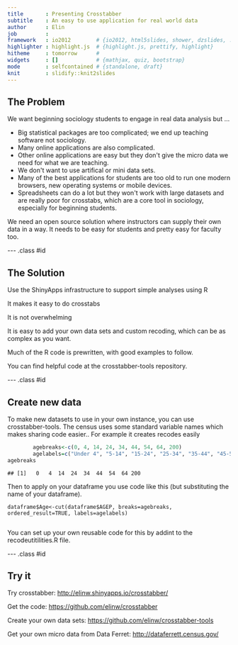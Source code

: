 ```yaml
---
title       : Presenting Crosstabber
subtitle    : An easy to use application for real world data
author      : Elin
job         : 
framework   : io2012        # {io2012, html5slides, shower, dzslides, ...}
highlighter : highlight.js  # {highlight.js, prettify, highlight}
hitheme     : tomorrow      # 
widgets     : []            # {mathjax, quiz, bootstrap}
mode        : selfcontained # {standalone, draft}
knit        : slidify::knit2slides
---
```

## The Problem

We want beginning sociology students to engage in real data analysis but ...

- Big statistical packages are too complicated; we end up teaching software not sociology.
- Many online applications are also complicated.
- Other online applications are easy but they don't give the micro data we need for what we are teaching.
- We don't want to use artifical or mini data sets.
- Many of the best applications for students are too old to run one modern browsers, new operating systems or mobile devices.
- Spreadsheets can do a lot but they won't work with large datasets and are really poor for crosstabs, which are a core tool in sociology, especially for beginning students.

We need an open source solution where instructors can supply their own data in a way.
It needs to be easy for students and pretty easy for faculty too. 

--- .class #id 

## The Solution
Use the ShinyApps infrastructure to support simple analyses using R

It makes it easy to do crosstabs

It is not overwhelming

It is easy to add your own data sets and custom recoding, which can be as complex as you want.

Much of the R code is prewritten, with good examples to follow. 

You can find helpful code at the crosstabber-tools repository.

--- .class #id 

## Create new data
To make new datasets to use in your own instance, you can use crosstabber-tools.
The census uses some standard variable names which makes sharing code easier..
For example it creates recodes easily

```r
        agebreaks<-c(0, 4, 14, 24, 34, 44, 54, 64, 200)
        agelabels=c("Under 4", "5-14", "15-24", "25-34", "35-44", "45-54", "55-64", "65+")
agebreaks
```

```
## [1]   0   4  14  24  34  44  54  64 200
```
Then to apply on your dataframe you use code like this (but substituting the name of your dataframe).

````
dataframe$Age<-cut(dataframe$AGEP, breaks=agebreaks, ordered_result=TRUE, labels=agelabels)
                    
````

You can set up your own reusable code for this by addint to the recodeutitilities.R file.

--- .class #id 

## Try it
Try crosstabber: http://elinw.shinyapps.io/crosstabber/

Get the code: https://github.com/elinw/crosstabber

Create your own data sets: https://github.com/elinw/crosstabber-tools

Get your own micro data from Data Ferret: http://dataferrett.census.gov/



